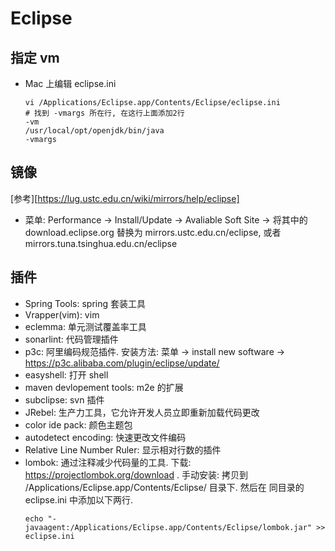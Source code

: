 # Eclipse

## 指定 vm

* Mac 上编辑 eclipse.ini

  ```shell
  vi /Applications/Eclipse.app/Contents/Eclipse/eclipse.ini
  # 找到 -vmargs 所在行, 在这行上面添加2行
  -vm
  /usr/local/opt/openjdk/bin/java
  -vmargs

  ```

## 镜像

[参考][https://lug.ustc.edu.cn/wiki/mirrors/help/eclipse]

* 菜单: Performance -> Install/Update -> Avaliable Soft Site -> 将其中的 download.eclipse.org 替换为 mirrors.ustc.edu.cn/eclipse, 或者 mirrors.tuna.tsinghua.edu.cn/eclipse

## 插件

* Spring Tools: spring 套装工具
* Vrapper(vim): vim
* eclemma: 单元测试覆盖率工具
* sonarlint: 代码管理插件
* p3c: 阿里编码规范插件. 安装方法: 菜单 -> install new software -> https://p3c.alibaba.com/plugin/eclipse/update/
* easyshell: 打开 shell
* maven devlopement tools: m2e 的扩展
* subclipse: svn 插件
* JRebel: 生产力工具，它允许开发人员立即重新加载代码更改
* color ide pack: 颜色主题包
* autodetect encoding: 快速更改文件编码
* Relative Line Number Ruler: 显示相对行数的插件
* lombok: 通过注释减少代码量的工具. 下载: https://projectlombok.org/download . 手动安装: 拷贝到 /Applications/Eclipse.app/Contents/Eclipse/ 目录下. 然后在 同目录的 eclipse.ini 中添加以下两行.
  ```shell
  echo "-javaagent:/Applications/Eclipse.app/Contents/Eclipse/lombok.jar" >> eclipse.ini
  ```

